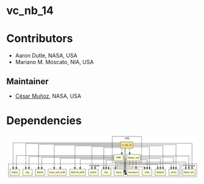 # vc_nb_14

# Contributors
* Aaron Dutle, NASA, USA
* Mariano M. Moscato, NIA, USA

## Maintainer
* [César Muñoz](http://shemesh.larc.nasa.gov/people/cam), NASA, USA

# Dependencies

![dependency graph](./vc_nb_14.svg "Dependency Graph")

